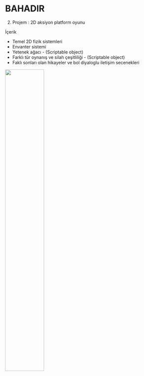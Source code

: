 # BAHADIR
2. Projem : 2D aksiyon platform oyunu

İçerik
- Temel 2D fizik sistemleri
- Envanter sistemi
- Yetenek ağacı - (Scriptable object)
- Farklı tür oynanış ve silah çeşitliliği - (Scriptable object)
- Faklı sonları olan hikayeler ve bol diyaloglu iletişim secenekleri

[<img src="blob:https://imgur.com/f389df45-be64-4ecb-ab3c-e76b6c37916f" width="50%">](https://www.youtube.com/watch?v=OI_DAkIWajc&t=4s "Now in Android: 55")
